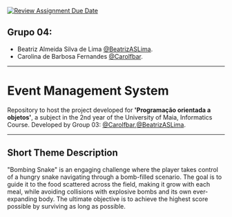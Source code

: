 [![Review Assignment Due Date](https://classroom.github.com/assets/deadline-readme-button-22041afd0340ce965d47ae6ef1cefeee28c7c493a6346c4f15d667ab976d596c.svg)](https://classroom.github.com/a/UfPX3NkQ)
## Grupo 04:  
* Beatriz Almeida Silva de Lima [@BeatrizASLima](https://github.com/BeatrizASLima).
* Carolina de Barbosa Fernandes [@Carolfbar](https://github.com/Carolfbar).

---

# Event Management System
Repository to host the project developed for **'Programação orientada a objetos'**, a subject in the 2nd year of the University of Maia, Informatics Course. Developed by Group 03: [@Carolfbar](https://github.com/Carolfbar),[@BeatrizASLima](https://github.com/BeatrizASLima).

---

## Short Theme Description
"Bombing Snake" is an engaging challenge where the player takes control of a hungry snake navigating through a bomb-filled scenario. The goal is to guide it to the food scattered across the field, making it grow with each meal, while avoiding collisions with explosive bombs and its own ever-expanding body. The ultimate objective is to achieve the highest score possible by surviving as long as possible.
